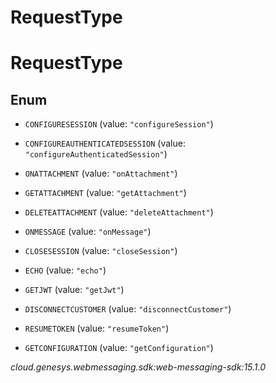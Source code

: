 # RequestType


# RequestType

## Enum


* `CONFIGURESESSION` (value: `"configureSession"`)

* `CONFIGUREAUTHENTICATEDSESSION` (value: `"configureAuthenticatedSession"`)

* `ONATTACHMENT` (value: `"onAttachment"`)

* `GETATTACHMENT` (value: `"getAttachment"`)

* `DELETEATTACHMENT` (value: `"deleteAttachment"`)

* `ONMESSAGE` (value: `"onMessage"`)

* `CLOSESESSION` (value: `"closeSession"`)

* `ECHO` (value: `"echo"`)

* `GETJWT` (value: `"getJwt"`)

* `DISCONNECTCUSTOMER` (value: `"disconnectCustomer"`)

* `RESUMETOKEN` (value: `"resumeToken"`)

* `GETCONFIGURATION` (value: `"getConfiguration"`)




_cloud.genesys.webmessaging.sdk:web-messaging-sdk:15.1.0_
